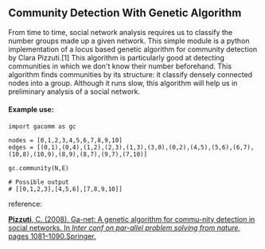 ## Community Detection With Genetic Algorithm

From time to time, social network analysis requires us to classify the number groups made up a given network. This simple module is a python implementation of a locus based genetic algorithm for community detection by Clara Pizzuti.[1] This algorithm is particularly good at detecting communities in which we don't know their number beforehand. This algorithm finds communities by its structure: it classify densely connected nodes into a group. Although it runs slow, this algorithm will help us in preliminary analysis of a social network. 

#### Example use:

```
import gacomm as gc

nodes = [0,1,2,3,4,5,6,7,8,9,10]
edges = [(0,1),(0,4),(1,2),(2,3),(1,3),(3,0),(0,2),(4,5),(5,6),(6,7),(10,8),(10,9),(8,9),(8,7),(9,7),(7,10)]

gc.community(N,E)

# Possible output
# [[0,1,2,3],[4,5,6],[7,8,9,10]]

```

reference:

[**Pizzuti**, C. (2008). Ga-net: A genetic algorithm for commu-nity detection in social networks. In *Inter conf on par-allel problem solving from nature*, pages 1081–1090.Springer.](https://www.researchgate.net/publication/220701568_GA-Net_A_Genetic_Algorithm_for_Community_Detection_in_Social_Networks)